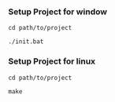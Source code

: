### Setup Project for window

`cd path/to/project`

`./init.bat`

### Setup Project for linux 

`cd path/to/project`

`make`


